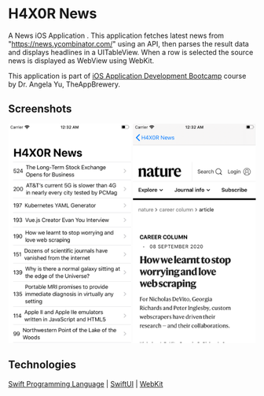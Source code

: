 #  H4X0R News
A News iOS Application .
This application fetches latest news from "https://news.ycombinator.com/" using an API, then parses the result data and displays headlines in a UITableView. When a row is selected the source news is displayed as WebView using WebKit.

This application is part of <a href="">iOS Application Development Bootcamp</a> course by Dr. Angela Yu, TheAppBrewery.

## Screenshots
<img src="Screenshots/WelcomeScene.png" width="250"> <img src="Screenshots/NewsScene.png" width="250">

## Technologies
<a href="">Swift Programming Language</a> | <a href="">SwiftUI</a> | <a href="">WebKit</a>
